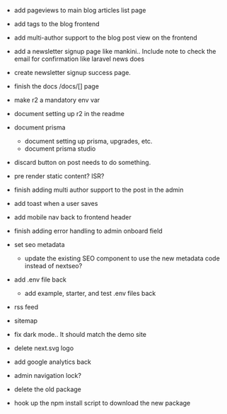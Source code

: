- add pageviews to main blog articles list page

- add tags to the blog frontend

- add multi-author support to the blog post view on the frontend

- add a newsletter signup page like mankini.. Include note to check the email for confirmation like laravel news does
- create newsletter signup success page.



- finish the docs /docs/[] page

- make r2 a mandatory env var 

- document setting up r2 in the readme

- document prisma
    - document setting up prisma, upgrades, etc.
    - document prisma studio

- discard button on post needs to do something.

- pre render static content? ISR?

- finish adding multi author support to the post in the admin

- add toast when a user saves


- add mobile nav back to frontend header


- finish adding error handling to admin onboard field

- set seo metadata
    - update the existing SEO component to use the new metadata code instead of nextseo?


- add .env file back
    - add example, starter, and test .env files back

- rss feed
- sitemap

- fix dark mode.. It should match the demo site

- delete next.svg logo

- add google analytics back

- admin navigation lock?

- delete the old package

- hook up the npm install script to download the new package